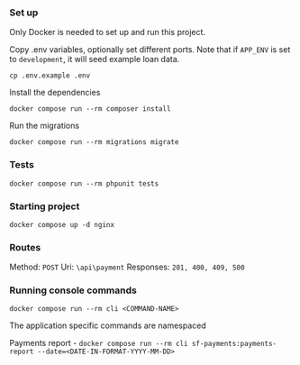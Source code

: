 ### Set up

Only Docker is needed to set up and run this project.

Copy .env variables, optionally set different ports. 
Note that if ``APP_ENV`` is set to ``development``, it will seed example loan data.

``cp .env.example .env``

Install the dependencies

``docker compose run --rm composer install``

Run the migrations

``docker compose run --rm migrations migrate``

### Tests

``docker compose run --rm phpunit tests``

### Starting project

``docker compose up -d nginx``

### Routes

Method: ``POST`` Uri: ``\api\payment`` Responses: ``201, 400, 409, 500``

### Running console commands

``docker compose run --rm cli <COMMAND-NAME>``

The application specific commands are namespaced

Payments report - ``docker compose run --rm cli sf-payments:payments-report --date=<DATE-IN-FORMAT-YYYY-MM-DD>``